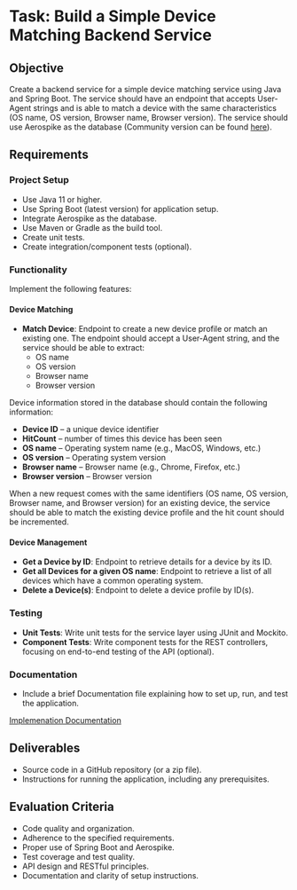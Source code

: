 # Task: Build a Simple Device Matching Backend Service

## Objective

Create a backend service for a simple device matching service using Java and Spring Boot. The service should have an endpoint that accepts User-Agent strings and is able to match a device with the same characteristics (OS name, OS version, Browser name, Browser version). The service should use Aerospike as the database (Community version can be found [here](https://aerospike.com/download/?software=server-community)).

## Requirements

### Project Setup

- Use Java 11 or higher.
- Use Spring Boot (latest version) for application setup.
- Integrate Aerospike as the database.
- Use Maven or Gradle as the build tool.
- Create unit tests.
- Create integration/component tests (optional).

### Functionality

Implement the following features:

#### Device Matching

- **Match Device**: Endpoint to create a new device profile or match an existing one. The endpoint should accept a User-Agent string, and the service should be able to extract:
  - OS name
  - OS version
  - Browser name
  - Browser version

Device information stored in the database should contain the following information:

- **Device ID** – a unique device identifier
- **HitCount** – number of times this device has been seen
- **OS name** – Operating system name (e.g., MacOS, Windows, etc.)
- **OS version** – Operating system version
- **Browser name** – Browser name (e.g., Chrome, Firefox, etc.)
- **Browser version** – Browser version

When a new request comes with the same identifiers (OS name, OS version, Browser name, and Browser version) for an existing device, the service should be able to match the existing device profile and the hit count should be incremented.

#### Device Management

- **Get a Device by ID**: Endpoint to retrieve details for a device by its ID.
- **Get all Devices for a given OS name**: Endpoint to retrieve a list of all devices which have a common operating system.
- **Delete a Device(s)**: Endpoint to delete a device profile by ID(s).

### Testing

- **Unit Tests**: Write unit tests for the service layer using JUnit and Mockito.
- **Component Tests**: Write component tests for the REST controllers, focusing on end-to-end testing of the API (optional).

### Documentation

- Include a brief Documentation file explaining how to set up, run, and test the application.

[Implemenation Documentation](documents/Documentation.md)

## Deliverables

- Source code in a GitHub repository (or a zip file).
- Instructions for running the application, including any prerequisites.

## Evaluation Criteria

- Code quality and organization.
- Adherence to the specified requirements.
- Proper use of Spring Boot and Aerospike.
- Test coverage and test quality.
- API design and RESTful principles.
- Documentation and clarity of setup instructions.
